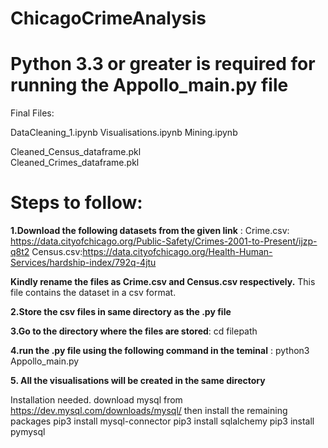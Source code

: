 # ChicagoCrimeAnalysis
# Python 3.3 or greater is required for running the Appollo_main.py file

Final Files:

DataCleaning_1.ipynb
Visualisations.ipynb
Mining.ipynb

Cleaned_Census_dataframe.pkl	
Cleaned_Crimes_dataframe.pkl

# Steps to follow:


**1.Download the following datasets from the given link** :
Crime.csv: https://data.cityofchicago.org/Public-Safety/Crimes-2001-to-Present/ijzp-q8t2
Census.csv:https://data.cityofchicago.org/Health-Human-Services/hardship-index/792q-4jtu

**Kindly rename the files as Crime.csv and Census.csv respectively.**
This file contains the dataset in a csv format. 

**2.Store the csv files in same directory as the .py file**

**3.Go to the directory where the files are stored**: 
   cd filepath

**4.run the .py file using the following command in the teminal** :
   python3 Appollo_main.py

**5. All the visualisations will be created in the same directory**


Installation needed.
download mysql from https://dev.mysql.com/downloads/mysql/
then install the remaining packages
pip3 install mysql-connector 
pip3 install sqlalchemy
pip3 install pymysql
